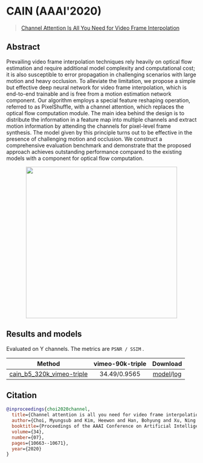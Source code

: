 # CAIN (AAAI'2020)

> [Channel Attention Is All You Need for Video Frame Interpolation](https://aaai.org/ojs/index.php/AAAI/article/view/6693/6547)

<!-- [ALGORITHM] -->

## Abstract

<!-- [ABSTRACT] -->

Prevailing video frame interpolation techniques rely heavily on optical flow estimation and require additional model complexity and computational cost; it is also susceptible to error propagation in challenging scenarios with large motion and heavy occlusion. To alleviate the limitation, we propose a simple but effective deep neural network for video frame interpolation, which is end-to-end trainable and is free from a motion estimation network component. Our algorithm employs a special feature reshaping operation, referred to as PixelShuffle, with a channel attention, which replaces the optical flow computation module. The main idea behind the design is to distribute the information in a feature map into multiple channels and extract motion information by attending the channels for pixel-level frame synthesis. The model given by this principle turns out to be effective in the presence of challenging motion and occlusion. We construct a comprehensive evaluation benchmark and demonstrate that the proposed approach achieves outstanding performance compared to the existing models with a component for optical flow computation.

<!-- [IMAGE] -->
<div align=center >
 <img src="https://user-images.githubusercontent.com/56712176/149734064-1da0cebf-6953-4106-a29a-43acd7386a80.png" width="400"/>
</div >

## Results and models

Evaluated on Y channels.
The metrics are `PSNR / SSIM` .

|                                            Method                                           | vimeo-90k-triple |                                                                                                                     Download                                                                                                                             |
|:-------------------------------------------------------------------------------------------:|:----------------:|:--------------------------------------------------------------------------------------------------------------------------------------------------------------------------------------------------------------------------------------------------------:|
| [cain_b5_320k_vimeo-triple](/configs/video_interpolators/cain/cain_b5_320k_vimeo-triple.py) |   34.49/0.9565   | [model](https://download.openmmlab.com/mmediting/video_interpolators/cain/cain_b5_320k_vimeo-triple_20220117-647f3de2.pth)/[log](https://download.openmmlab.com/mmediting/video_interpolators/cain/cain_b5_320k_vimeo-triple_20220117-647f3de2.log.json) |


## Citation

```bibtex
@inproceedings{choi2020channel,
  title={Channel attention is all you need for video frame interpolation},
  author={Choi, Myungsub and Kim, Heewon and Han, Bohyung and Xu, Ning and Lee, Kyoung Mu},
  booktitle={Proceedings of the AAAI Conference on Artificial Intelligence},
  volume={34},
  number={07},
  pages={10663--10671},
  year={2020}
}
```
